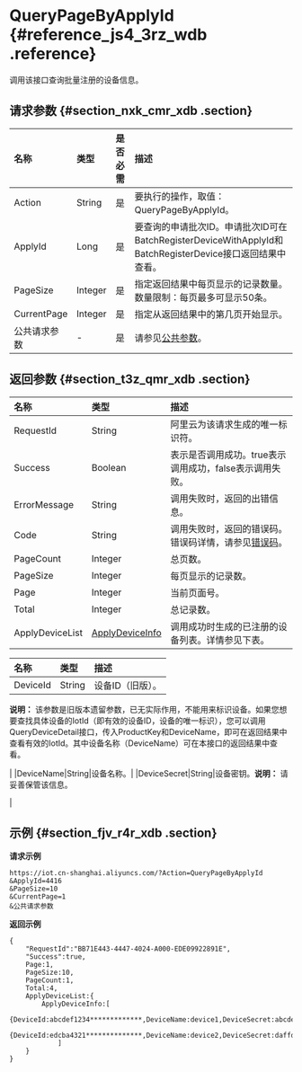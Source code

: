 # QueryPageByApplyId {#reference_js4_3rz_wdb .reference}

调用该接口查询批量注册的设备信息。

## 请求参数 {#section_nxk_cmr_xdb .section}

|名称|类型|是否必需|描述|
|:-|:-|:---|:-|
|Action|String|是|要执行的操作，取值：QueryPageByApplyId。|
|ApplyId|Long|是|要查询的申请批次ID。申请批次ID可在BatchRegisterDeviceWithApplyId和BatchRegisterDevice接口返回结果中查看。|
|PageSize|Integer|是|指定返回结果中每页显示的记录数量。数量限制：每页最多可显示50条。|
|CurrentPage|Integer|是|指定从返回结果中的第几页开始显示。|
|公共请求参数|-|是|请参见[公共参数](intl.zh-CN/云端开发指南/云端API参考/公共参数.md#)。|

## 返回参数 {#section_t3z_qmr_xdb .section}

|名称|类型|描述|
|:-|:-|:-|
|RequestId|String|阿里云为该请求生成的唯一标识符。|
|Success|Boolean|表示是否调用成功。true表示调用成功，false表示调用失败。|
|ErrorMessage|String|调用失败时，返回的出错信息。|
|Code|String|调用失败时，返回的错误码。错误码详情，请参见[错误码](intl.zh-CN/云端开发指南/云端API参考/错误码.md#)。|
|PageCount|Integer|总页数。|
|PageSize|Integer|每页显示的记录数。|
|Page|Integer|当前页面号。|
|Total|Integer|总记录数。|
|ApplyDeviceList|[ApplyDeviceInfo](#table_grm_1nr_xdb)|调用成功时生成的已注册的设备列表。详情参见下表。|

|名称|类型|描述|
|:-|:-|:-|
|DeviceId|String| 设备ID（旧版）。

 **说明：** 该参数是旧版本遗留参数，已无实际作用，不能用来标识设备。如果您想要查找具体设备的IotId（即有效的设备ID，设备的唯一标识），您可以调用QueryDeviceDetail接口，传入ProductKey和DeviceName，即可在返回结果中查看有效的IotId。其中设备名称（DeviceName）可在本接口的返回结果中查看。

 |
|DeviceName|String|设备名称。|
|DeviceSecret|String|设备密钥。**说明：** 请妥善保管该信息。

|

## 示例 {#section_fjv_r4r_xdb .section}

**请求示例**

```
https://iot.cn-shanghai.aliyuncs.com/?Action=QueryPageByApplyId
&ApplyId=4416
&PageSize=10
&CurrentPage=1
&公共请求参数
```

**返回示例**

```
{
    "RequestId":"BB71E443-4447-4024-A000-EDE09922891E",
    "Success":true,
    Page:1,
    PageSize:10,
    PageCount:1,
    Total:4,
    ApplyDeviceList:{
        ApplyDeviceInfo:[
            {DeviceId:abcdef1234*************,DeviceName:device1,DeviceSecret:abcdefsddd},
            {DeviceId:edcba4321**************,DeviceName:device2,DeviceSecret:daffdfdeaa}
            ]
    }
}
```


